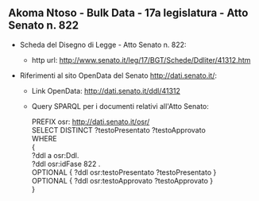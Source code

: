 ## Akoma Ntoso - Bulk Data - 17a legislatura - Atto Senato n. 822 ##

* Scheda del Disegno di Legge - Atto Senato n. 822:
	* http url: http://www.senato.it/leg/17/BGT/Schede/Ddliter/41312.htm

* Riferimenti al sito OpenData del Senato http://dati.senato.it/:
	* Link OpenData: http://dati.senato.it/ddl/41312
	* Query SPARQL per i documenti relativi all'Atto Senato:

        PREFIX osr: <http://dati.senato.it/osr/>  
		SELECT DISTINCT ?testoPresentato ?testoApprovato  
		WHERE  
		{  
		    ?ddl a osr:Ddl.  
		    ?ddl osr:idFase 822 .  
		    OPTIONAL { ?ddl osr:testoPresentato ?testoPresentato }  
		    OPTIONAL { ?ddl osr:testoApprovato ?testoApprovato }  
		}
		